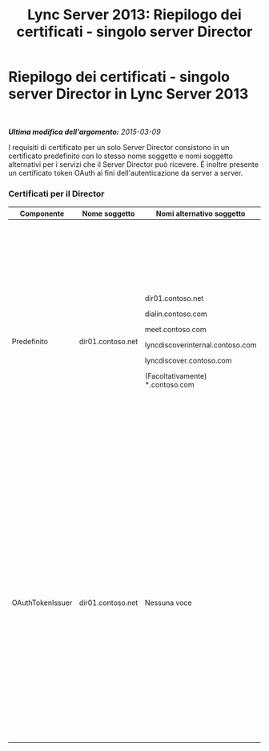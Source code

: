 ﻿---
title: 'Lync Server 2013: Riepilogo dei certificati - singolo server Director'
TOCTitle: Riepilogo dei certificati - singolo server Director
ms:assetid: 1b769a76-cbf3-46e9-a955-f6cde5faff93
ms:mtpsurl: https://technet.microsoft.com/it-it/library/JJ204720(v=OCS.15)
ms:contentKeyID: 49299838
ms.date: 08/24/2015
mtps_version: v=OCS.15
ms.translationtype: HT
---

# Riepilogo dei certificati - singolo server Director in Lync Server 2013

 

_**Ultima modifica dell'argomento:** 2015-03-09_

I requisiti di certificato per un solo Server Director consistono in un certificato predefinito con lo stesso nome soggetto e nomi soggetto alternativi per i servizi che il Server Director può ricevere. È inoltre presente un certificato token OAuth ai fini dell'autenticazione da server a server.

### Certificati per il Director

<table>
<colgroup>
<col style="width: 25%" />
<col style="width: 25%" />
<col style="width: 25%" />
<col style="width: 25%" />
</colgroup>
<thead>
<tr class="header">
<th>Componente</th>
<th>Nome soggetto</th>
<th>Nomi alternativo soggetto</th>
<th>Commenti</th>
</tr>
</thead>
<tbody>
<tr class="odd">
<td><p>Predefinito</p></td>
<td><p>dir01.contoso.net</p></td>
<td><p>dir01.contoso.net</p>
<p>dialin.contoso.com</p>
<p>meet.contoso.com</p>
<p>lyncdiscoverinternal.contoso.com</p>
<p>lyncdiscover.contoso.com</p>
<p>(Facoltativamente) *.contoso.com</p></td>
<td><p>I certificati per Server Director possono essere richiesti presso un'autorità di certificazione gestita internamente, o presso un'autorità di certificazione pubblica.</p>
<p>Il Server Director risponde alle richieste del proxy inverso nel perimetro, o dal server perimetrale. I client interni non utilizzano il Server Director.</p>
<p>In alternativa, una voce con caratteri jolly per gli URL semplici</p></td>
</tr>
<tr class="even">
<td><p>OAuthTokenIssuer</p></td>
<td><p>dir01.contoso.net</p></td>
<td><p>Nessuna voce</p></td>
<td><div class="alert">
<table>
<thead>
<tr class="header">
<th><img src="images/Gg412908.important(OCS.15).gif" title="important" alt="important" />Importante:</th>
</tr>
</thead>
<tbody>
<tr class="odd">
<td>La lunghezza minima della chiave è pari a 1024, ma si potrebbe ricevere un messaggio che informa che la lunghezza minima consigliata è pari a 2048 bit.</td>
</tr>
</tbody>
</table>

</div>
<p>Il certificato OAuthTokenIssuer è un certificato a finalità singola, per l'autenticazione dei server in un ambiente a larga scala, e può essere richiesto a un'autorità di certificazione interna o pubblica. Questo certificato è obbligatorio.</p>
<p></p></td>
</tr>
</tbody>
</table>

